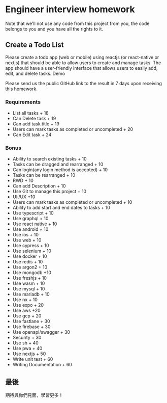 # Engineer interview homework

Note that we'll not use any code from this project from you, the code belongs to you and you have all the rights to it.

## Create a Todo List

Please create a todo app (web or mobile) using reactjs (or react-native or nextjs) that should be able to allow users to create and manage tasks. The app should have a user-friendly interface that allows users to easily add, edit, and delete tasks. Demo

Please send us the public GitHub link to the result in 7 days upon receiving this homework.

### Requirements

* List all tasks + 18
* Can Delete task + 19
* Can add task title + 19
* Users can mark tasks as completed or uncompleted + 20
* Can Edit task + 24

### Bonus

* Ability to search existing tasks + 10
* Tasks can be dragged and rearranged + 10
* Can login(any login method is accepted) + 10
* Tasks can be rearranged + 10
* RWD + 10
* Can add Description + 10
* Use Git to manage this project + 10
* UIi/UX +10
* Users can mark tasks as completed or uncompleted + 10
* Ability to add start and end dates to tasks + 10
* Use typescript + 10
* Use graphql + 10
* Use react native + 10
* Use android + 10
* Use ios + 10
* Use web + 10
* Use cypress + 10
* Use selenium + 10
* Use docker + 10
* Use redis + 10
* Use argon2 + 10
* Use mongodb +10
* Use freshjs + 10
* Use wasm + 10
* Use mysql + 10
* Use mariadb + 10
* Use nx + 10
* Use expo + 20
* Use aws +20
* Use gcp + 20
* Use fastlane + 30
* Use firebase + 30
* Use openapi/swagger + 30
* Security + 30
* Use sh + 40
* Use pwa + 40
* Use nextjs + 50
* Write unit test + 60
* Writing Documentation + 60

## 最後
期待與你們見面，學習更多！

